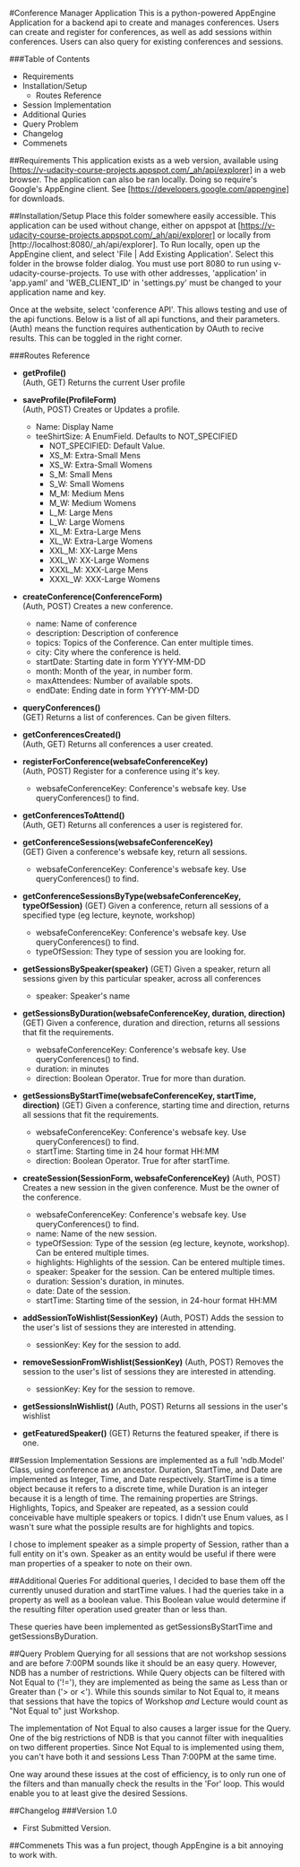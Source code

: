 #Conference Manager Application
This is a python-powered AppEngine Application for a backend api to create and manages conferences. Users can create and register for conferences, as well as add sessions within conferences. Users can also query for existing conferences and sessions.

###Table of Contents
- Requirements
- Installation/Setup
  - Routes Reference
- Session Implementation
- Additional Quries
- Query Problem
- Changelog
- Commenets

##Requirements
This application exists as a web version, available using [https://v-udacity-course-projects.appspot.com/_ah/api/explorer] in a web browser.
The application can also be ran locally. Doing so require's Google's AppEngine client. See [https://developers.google.com/appengine] for downloads.


##Installation/Setup
Place this folder somewhere easily accessible. This application can be used without change, either on appspot at  [https://v-udacity-course-projects.appspot.com/_ah/api/explorer] or locally from [http://localhost:8080/_ah/api/explorer]. To Run locally, open up the AppEngine client, and select 'File | Add Existing Application'. Select this folder in the browse folder dialog. You must use port 8080 to run using v-udacity-course-projects. To use with other addresses, 'application' in 'app.yaml' and 'WEB_CLIENT_ID' in 'settings.py' must be changed to your application name and key.

Once at the website, select 'conference API'. This allows testing and use of the api functions. Below is a list of all api functions, and their parameters. (Auth) means the function requires authentication by OAuth to recive results. This can be toggled in the right corner.

###Routes Reference
- **getProfile()**  
(Auth, GET) Returns the current User profile

- **saveProfile(ProfileForm)**  
(Auth, POST) Creates or Updates a profile.
  - Name: Display Name
  - teeShirtSize: A EnumField. Defaults to NOT_SPECIFIED
    - NOT_SPECIFIED: Default Value.
    - XS_M: Extra-Small Mens
    - XS_W: Extra-Small Womens
    - S_M: Small Mens
    - S_W: Small Womens
    - M_M: Medium Mens
    - M_W: Medium Womens
    - L_M: Large Mens
    - L_W: Large Womens
    - XL_M: Extra-Large Mens
    - XL_W: Extra-Large Womens
    - XXL_M: XX-Large Mens
    - XXL_W: XX-Large Womens
    - XXXL_M: XXX-Large Mens
    - XXXL_W: XXX-Large Womens


- **createConference(ConferenceForm)**  
(Auth, POST) Creates a new conference.
  - name: Name of conference
  - description: Description of conference
  - topics: Topics of the Conference. Can enter multiple times.
  - city: City where the conference is held.
  - startDate: Starting date in form YYYY-MM-DD
  - month: Month of the year, in number form.
  - maxAttendees: Number of available spots.
  - endDate: Ending date in form YYYY-MM-DD

- **queryConferences()**  
(GET) Returns a list of conferences. Can be given filters.

- **getConferencesCreated()**  
(Auth, GET) Returns all conferences a user created.

- **registerForConference(websafeConferenceKey)**  
(Auth, POST) Register for a conference using it's key.
  - websafeConferenceKey: Conference's websafe key. Use queryConferences() to find.

- **getConferencesToAttend()**  
(Auth, GET) Returns all conferences a user is registered for.

- **getConferenceSessions(websafeConferenceKey)**  
(GET) Given a conference's websafe key, return all sessions.
  - websafeConferenceKey: Conference's websafe key. Use queryConferences() to find.

- **getConferenceSessionsByType(websafeConferenceKey, typeOfSession)**
(GET) Given a conference, return all sessions of a specified type (eg lecture, keynote, workshop)
  - websafeConferenceKey: Conference's websafe key. Use queryConferences() to find.
  - typeOfSession: They type of session you are looking for.

- **getSessionsBySpeaker(speaker)**
(GET) Given a speaker, return all sessions given by this particular speaker, across all conferences
  - speaker: Speaker's name

- **getSessionsByDuration(websafeConferenceKey, duration, direction)**
(GET) Given a conference, duration and direction, returns all sessions that fit the requirements.
  - websafeConferenceKey: Conference's websafe key. Use queryConferences() to find.
  - duration: in minutes
  - direction: Boolean Operator. True for more than duration.

- **getSessionsByStartTime(websafeConferenceKey, startTime, direction)**
(GET) Given a conference, starting time and direction, returns all sessions that fit the requirements.
  - websafeConferenceKey: Conference's websafe key. Use queryConferences() to find.
  - startTime: Starting time in 24 hour format HH:MM
  - direction: Boolean Operator. True for after startTime.

- **createSession(SessionForm, websafeConferenceKey)**
(Auth, POST) Creates a new session in the given conference. Must be the owner of the conference.
  - websafeConferenceKey: Conference's websafe key. Use queryConferences() to find.
  - name: Name of the new session.
  - typeOfSession: Type of the session (eg lecture, keynote, workshop). Can be entered multiple times.
  - highlights: Highlights of the session. Can be entered multiple times.
  - speaker: Speaker for the session. Can be entered multiple times.
  - duration: Session's duration, in minutes.
  - date: Date of the session.
  - startTime: Starting time of the session, in 24-hour format HH:MM

- **addSessionToWishlist(SessionKey)**
(Auth, POST) Adds the session to the user's list of sessions they are interested in attending.
  - sessionKey: Key for the session to add.

- **removeSessionFromWishlist(SessionKey)**
(Auth, POST) Removes the session to the user's list of sessions they are interested in attending.
  - sessionKey: Key for the session to remove.

- **getSessionsInWishlist()**
(Auth, POST) Returns all sessions in the user's wishlist

- **getFeaturedSpeaker()**
(GET) Returns the featured speaker, if there is one.

##Session Implementation
Sessions are implemented as a full 'ndb.Model' Class, using conference as an ancestor. Duration, StartTime, and Date are implemented as Integer, Time, and Date respectively. StartTime is a time object because it refers to a discrete time, while Duration is an integer because it is a length of time. The remaining properties are Strings. Highlights, Topics, and Speaker are repeated, as a session could conceivable have multiple speakers or topics. I didn't use Enum values, as I wasn't sure what the possiple results are for highlights and topics.

I chose to implement speaker as a simple property of Session, rather than a full entity on it's own. Speaker as an entity would be useful if there were man properties of a speaker to note on their own.

##Additional Queries
For additional queries, I decided to base them off the currently unused duration and startTime values. I had the queries take in a property as well as a boolean value. This Boolean value would determine if the resulting filter operation used greater than or less than.

These queries have been implemented as getSessionsByStartTime and getSessionsByDuration.

##Query Problem
Querying for all sessions that are not workshop sessions and are before 7:00PM sounds like it should be an easy query. However, NDB has a number of restrictions. While Query objects can be filtered with Not Equal to ('!='), they are implemented as being the same as Less than or Greater than ('> or <'). While this sounds similar to Not Equal to, it means that sessions that have the topics of Workshop *and* Lecture would count as "Not Equal to" just Workshop.

The implementation of Not Equal to also causes a larger issue for the Query. One of the big restrictions of NDB is that you cannot filter with inequalities on two different properties. Since Not Equal to is implemented using them, you can't have both it and sessions Less Than 7:00PM at the same time.

One way around these issues at the cost of efficiency, is to only run one of the filters and than manually check the results in the 'For' loop. This would enable you to at least give the desired Sessions.

##Changelog
###Version 1.0
- First Submitted Version.

##Commenets
This was a fun project, though AppEngine is a bit annoying to work with.